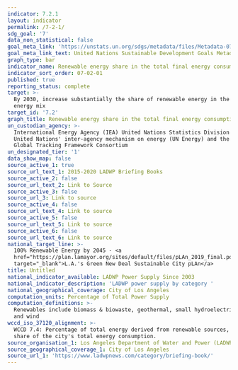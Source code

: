 ```yaml
---
indicator: 7.2.1
layout: indicator
permalink: /7-2-1/
sdg_goal: '7'
data_non_statistical: false
goal_meta_link: 'https://unstats.un.org/sdgs/metadata/files/Metadata-07-02-01.pdf '
goal_meta_link_text: United Nations Sustainable Development Goals Metadata (PDF 216 KB)
graph_type: bar
indicator_name: Renewable energy share in the total final energy consumption
indicator_sort_order: 07-02-01
published: true
reporting_status: complete
target: >-
  By 2030, increase substantially the share of renewable energy in the global
  energy mix
target_id: '7.2'
graph_title: Renewable energy share in the total final energy consumption
un_custodian_agency: >-
  International Energy Agency (IEA) United Nations Statistics Division (UNSD)
  United Nations' inter-agency mechanism on energy (UN Energy) and the SE4ALL
  Global Tracking Framework Consortium
un_designated_tier: '1'
data_show_map: false
source_active_1: true
source_url_text_1: 2015-2020 LADWP Briefing Books
source_active_2: false
source_url_text_2: Link to Source
source_active_3: false
source_url_3: Link to source
source_active_4: false
source_url_text_4: Link to source
source_active_5: false
source_url_text_5: Link to source
source_active_6: false
source_url_text_6: Link to source
national_target_line: >-
  100% Renewable Energy by 2045 - <a
  href="https://plan.lamayor.org/sites/default/files/pLAn_2019_final.pdf"
  target="_blank">L.A.'s Green New Deal Sustainable City pLAn</a>
title: Untitled
national_indicator_available: LADWP Power Supply Since 2003
national_indicator_description: 'LADWP power supply by category '
national_geographical_coverage: City of Los Angeles
computation_units: Percentage of Total Power Supply
computation_definitions: >-
  Renewables include biomass & biowaste, geothermal, small hydroelectric, solar,
  and wind
wccd_iso_37120_alignment: >-
  WCCD 7.4: Percentage of total energy derived from renewable sources, as a
  share of the city's total energy consumption.
source_organisation_1: Los Angeles Department of Water and Power (LADWP)
source_geographical_coverage_1: City of Los Angeles
source_url_1: 'https://www.ladwpnews.com/category/briefing-book/'
---
```

